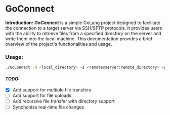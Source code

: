 # GoConnect
**Introduction:**
***GoConnect*** is a simple GoLang project designed to facilitate the connection to a target server via SSH/SFTP protocols. It provides users with the ability to retrieve files from a specified directory on the server and write them into the local machine. This documentation provides a brief overview of the project's functionalities and usage.

### **Usage:**

```bash
./GoConnect -d <local_directory> -s <remote@server:remote_directory> -p <port>
```


#### ***TODO:***
- [x] Add support for multiple file transfers
- [ ] Add support for file uploads
- [ ] Add recursive file transfer with directory support
- [ ] Synchonize real-time file changes
